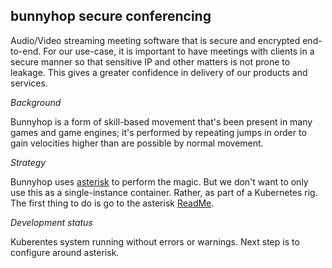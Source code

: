 ## bunnyhop secure conferencing

Audio/Video streaming meeting software that is secure and encrypted end-to-end. For our use-case, it is important to have meetings with clients in a secure manner so that sensitive IP and other matters is not prone to leakage. This gives a greater confidence in delivery of our products and services.

_Background_

Bunnyhop is a form of skill-based movement that's been present in many games and game engines; it's performed by repeating jumps in order to gain velocities higher than are possible by normal movement.

_Strategy_

Bunnyhop uses [asterisk](https://github.com/Cartheur-Research/asterisk) to perform the magic. But we don't want to only use this as a single-instance container. Rather, as part of a Kubernetes rig. The first thing to do is go to the asterisk [ReadMe](/asterisk/README.md).

_Development status_

Kuberentes system running without errors or warnings. Next step is to configure around asterisk.